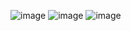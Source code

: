![image](https://github.com/Zanvis/Transform-App/assets/161169953/04a73432-dd3c-4dc4-8ec6-c281c5bde930)
![image](https://github.com/Zanvis/Transform-App/assets/161169953/d9ccf697-6183-47fb-a1ed-42813a239f3e)
![image](https://github.com/Zanvis/Transform-App/assets/161169953/0d385132-2753-4df3-b038-f354d2e9fb6c)
